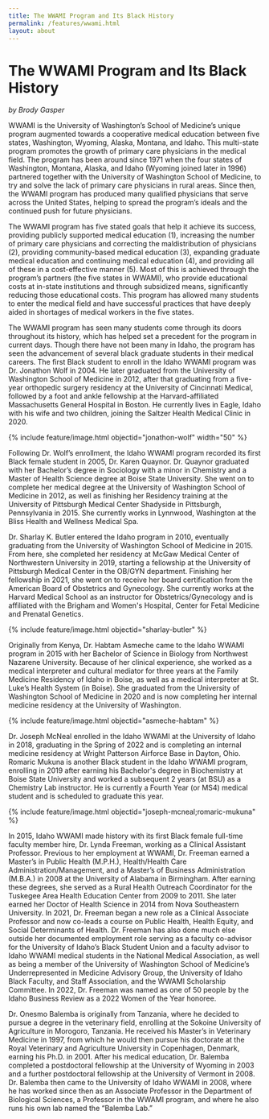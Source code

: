 ```yaml
---
title: The WWAMI Program and Its Black History
permalink: /features/wwami.html
layout: about
---
```


# The WWAMI Program and Its Black History

*by Brody Gasper*

WWAMI is the University of Washington’s School of Medicine’s unique program augmented towards a cooperative medical education between five states, Washington, Wyoming, Alaska, Montana, and Idaho. This multi-state program promotes the growth of primary care physicians in the medical field. The program has been around since 1971 when the four states of Washington, Montana, Alaska, and Idaho (Wyoming joined later in 1996) partnered together with the University of Washington School of Medicine, to try and solve the lack of primary care physicians in rural areas. Since then, the WWAMI program has produced many qualified physicians that serve across the United States, helping to spread the program’s ideals and the continued push for future physicians.

The WWAMI program has five stated goals that help it achieve its success, providing publicly supported medical education (1), increasing the number of primary care physicians and correcting the maldistribution of physicians (2), providing community-based medical education (3), expanding graduate medical education and continuing medical education (4), and providing all of these in a cost-effective manner (5). Most of this is achieved through the program’s partners (the five states in WWAMI), who provide educational costs at in-state institutions and through subsidized means, significantly reducing those educational costs. This program has allowed many students to enter the medical field and have successful practices that have deeply aided in shortages of medical workers in the five states.

The WWAMI program has seen many students come through its doors throughout its history, which has helped set a precedent for the program in current days. Though there have not been many in Idaho, the program has seen the advancement of several black graduate students in their medical careers. The first Black student to enroll in the Idaho WWAMI program was Dr. Jonathon Wolf in 2004. He later graduated from the University of Washington School of Medicine in 2012, after that graduating from a five-year orthopedic surgery residency at the University of Cincinnati Medical, followed by a foot and ankle fellowship at the Harvard-affiliated Massachusetts General Hospital in Boston. He currently lives in Eagle, Idaho with his wife and two children, joining the Saltzer Health Medical Clinic in 2020.

{% include feature/image.html objectid="jonathon-wolf" width="50" %}

Following Dr. Wolf’s enrollment, the Idaho WWAMI program recorded its first Black female student in 2005, Dr. Karen Quaynor. Dr. Quaynor graduated with her Bachelor’s degree in Sociology with a minor in Chemistry and a Master of Health Science degree at Boise State University. She went on to complete her medical degree at the University of Washington School of Medicine in 2012, as well as finishing her Residency training at the University of Pittsburgh Medical Center Shadyside in Pittsburgh, Pennsylvania in 2015. She currently works in Lynnwood, Washington at the Bliss Health and Wellness Medical Spa.

Dr. Sharlay K. Butler entered the Idaho program in 2010, eventually graduating from the University of Washington School of Medicine in 2015. From here, she completed her residency at McGaw Medical Center of Northwestern University in 2019, starting a fellowship at the University of Pittsburgh Medical Center in the OB/GYN department. Finishing her fellowship in 2021, she went on to receive her board certification from the American Board of Obstetrics and Gynecology. She currently works at the Harvard Medical School as an instructor for Obstetrics/Gynecology and is affiliated with the Brigham and Women's Hospital, Center for Fetal Medicine and Prenatal Genetics.

{% include feature/image.html objectid="sharlay-butler" %}

Originally from Kenya, Dr. Habtam Asmeche came to the Idaho WWAMI program in 2015 with her Bachelor of Science in Biology from Northwest Nazarene University. Because of her clinical experience, she worked as a medical interpreter and cultural mediator for three years at the Family Medicine Residency of Idaho in Boise, as well as a medical interpreter at St. Luke’s Health System (in Boise). She graduated from the University of Washington School of Medicine in 2020 and is now completing her internal medicine residency at the University of Washington.

{% include feature/image.html objectid="asmeche-habtam" %}

Dr. Joseph McNeal enrolled in the Idaho WWAMI at the University of Idaho in 2018, graduating in the Spring of 2022 and is completing an internal medicine residency at Wright Patterson Airforce Base in Dayton, Ohio. Romaric Mukuna is another Black student in the Idaho WWAMI program, enrolling in 2019 after earning his Bachelor's degree in Biochemistry at Boise State University and worked a subsequent 2 years (at BSU) as a Chemistry Lab instructor. He is currently a Fourth Year (or MS4) medical student and is scheduled to graduate this year.

{% include feature/image.html objectid="joseph-mcneal;romaric-mukuna" %}

In 2015, Idaho WWAMI made history with its first Black female full-time faculty member hire, Dr. Lynda Freeman, working as a Clinical Assistant Professor. Previous to her employment at WWAMI, Dr. Freeman earned a Master’s in Public Health (M.P.H.), Health/Health Care Administration/Management, and a Master’s of Business Administration (M.B.A.) in 2008 at the University of Alabama in Birmingham. After earning these degrees, she served as a Rural Health Outreach Coordinator for the Tuskegee Area Health Education Center from 2009 to 2011. She later earned her Doctor of Health Science in 2014 from Nova Southeastern University. In 2021, Dr. Freeman began a new role as a Clinical Associate Professor and now co-leads a course on Public Health, Health Equity, and Social Determinants of Health. Dr. Freeman has also done much else outside her documented employment role serving as a faculty co-advisor for the University of Idaho’s Black Student Union and a faculty advisor to Idaho WWAMI medical students in the National Medical Association, as well as being a member of the University of Washington School of Medicine’s Underrepresented in Medicine Advisory Group, the University of Idaho Black Faculty, and Staff Association, and the WWAMI Scholarship Committee. In 2022, Dr. Freeman was named as one of 50 people by the Idaho Business Review as a 2022 Women of the Year honoree.

Dr. Onesmo Balemba is originally from Tanzania, where he decided to pursue a degree in the veterinary field, enrolling at the Sokoine University of Agriculture in Morogoro, Tanzania. He received his Master’s in Veterinary Medicine in 1997, from which he would then pursue his doctorate at the Royal Veterinary and Agriculture University in Copenhagen, Denmark, earning his Ph.D. in 2001. After his medical education, Dr. Balemba completed a postdoctoral fellowship at the University of Wyoming in 2003 and a further postdoctoral fellowship at the University of Vermont in 2008. Dr. Balemba then came to the University of Idaho WWAMI in 2008, where he has worked since then as an Associate Professor in the Department of Biological Sciences, a Professor in the WWAMI program, and where he also runs his own lab named the “Balemba Lab.”